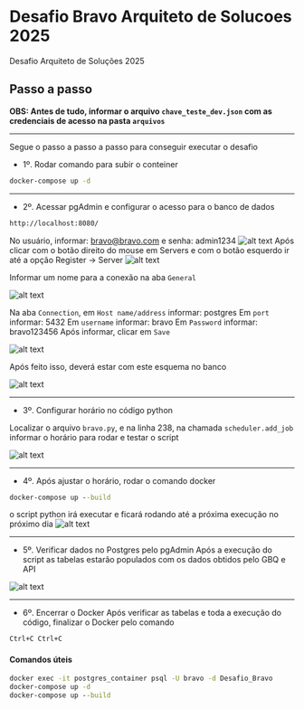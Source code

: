 # Desafio Bravo Arquiteto de Solucoes 2025
 Desafio Arquiteto de Soluções 2025

## Passo a passo
**OBS: Antes de tudo, informar o arquivo `chave_teste_dev.json` com as credenciais de acesso na pasta `arquivos`**
***
Segue o passo a passo a passo para conseguir executar o desafio
- 1º. Rodar comando para subir o conteiner
```cmd
docker-compose up -d
```
***
- 2º. Acessar pgAdmin e configurar o acesso para o banco de dados
```html
http://localhost:8080/
```
No usuário, informar: bravo@bravo.com e senha: admin1234
![alt text](images/login.png)
Após clicar com o botão direito do mouse em Servers e com o botão esquerdo ir até a opção Register -> Server
![alt text](images/register.png)

Informar um nome para a conexão na aba ``General``

![alt text](images/name.png)

Na aba `Connection`, em `Host name/address` informar: postgres
Em `port` informar: 5432
Em `username` informar: bravo
Em `Password` informar: bravo123456
Após informar, clicar em `Save`

![alt text](images/connection.png)

Após feito isso, deverá estar com este esquema no banco

![alt text](images/esquema.png)
***
- 3º. Configurar horário no código python

Localizar o arquivo `bravo.py`, e na linha 238, na chamada `scheduler.add_job` informar o horário para rodar e testar o script

![alt text](images/bravo.png)
***
- 4º. Após ajustar o horário, rodar o comando docker
```cmd
docker-compose up --build
```
o script python irá executar e ficará rodando até a próxima execução no próximo dia
![alt text](images/exec.png)
***
- 5º. Verificar dados no Postgres pelo pgAdmin
Após a execução do script as tabelas estarão populados com os dados obtidos pelo GBQ e API

![alt text](images/finalizado.png)
***
- 6º. Encerrar o Docker
Após verificar as tabelas e toda a execução do código, finalizar o Docker pelo comando
```cmd
Ctrl+C Ctrl+C
```

#### Comandos úteis
```cmd
docker exec -it postgres_container psql -U bravo -d Desafio_Bravo
docker-compose up -d
docker-compose up --build
```
